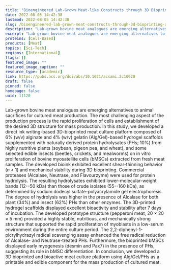 ```yaml
---
title: "Bioengineered Lab-Grown Meat-like Constructs through 3D Bioprinting of Antioxidative Protein Hydrolysates"
date: 2022-08-05 14:42:38
lastmod: 2022-08-05 14:42:38
slug: /bioengineered-lab-grown-meat-constructs-through-3d-bioprinting-antioxidative-protein
description: "Lab-grown bovine meat analogues are emerging alternatives to animal sacrifices for cultured meat production. The most challenging aspect of the production process is the rapid proliferation of cells and establishment of the desired 3D structure for mass production."
excerpt: "Lab-grown bovine meat analogues are emerging alternatives to animal sacrifices for cultured meat production. The most challenging aspect of the production process is the rapid proliferation of cells and establishment of the desired 3D structure for mass production."
proteins: [Cell-Based]
products: [Meat]
topics: [Sci-Tech]
regions: [International]
flags: []
featured_image: ""
featured_image_caption: ""
resource_type: [academic]
link: https://pubs.acs.org/doi/abs/10.1021/acsami.2c10620
draft: false
pinned: false
homepage: false
uuid: 11120
---
```

Lab-grown bovine meat analogues are emerging alternatives to animal
sacrifices for cultured meat production. The most challenging aspect of
the production process is the rapid proliferation of cells and
establishment of the desired 3D structure for mass production. In this
study, we developed a direct ink writing-based 3D-bioprinted meat
culture platform composed of 6% (w/v) alginate and 4% (w/v) gelatin
(Alg/Gel)-based hydrogel scaffolds supplemented with naturally derived
protein hydrolysates (PHs; 10%) from highly nutritive plants (soybean,
pigeon pea, and wheat), and some selected edible insects (beetles,
crickets, and mealworms) on in vitro proliferation of bovine
myosatellite cells (bMSCs) extracted from fresh meat samples. The
developed bioink exhibited excellent shear-thinning behavior (*n* \< 1)
and mechanical stability during 3D bioprinting. Commercial proteases
(Alcalase, Neutrase, and Flavourzyme) were used for protein hydrolysis.
The resulting hydrolysates exhibited lower-molecular-weight bands
(12--50 kDa) than those of crude isolates (55--160 kDa), as determined
by sodium dodecyl sulfate-polyacrylamide gel electrophoresis. The degree
of hydrolysis was higher in the presence of Alcalase for both plant
(34%) and insect (62%) PHs than other enzymes. The 3D-printed hydrogel
scaffolds displayed excellent bioactivity and stability after 7 days of
incubation. The developed prototype structure (pepperoni meat, 20 × 20 ×
5 mm) provided a highly stable, nutritious, and mechanically strong
structure that supported the rapid proliferation of myoblasts in a
low-serum environment during the entire culture period. The
2,2-diphenyl-1-picrylhydrazyl radical scavenging assay enhanced the free
radical reduction of Alcalase- and Neutrase-treated PHs. Furthermore,
the bioprinted bMSCs displayed early myogenesis (desmin and Pax7) in the
presence of PHs, suggesting its role in bMSC differentiation. In
conclusion, we developed a 3D bioprinted and bioactive meat culture
platform using Alg/Gel/PHs as a printable and edible component for the
mass production of cultured meat.
